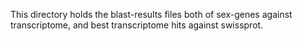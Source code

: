 This directory holds the blast-results files both of sex-genes against transcriptome, and best transcriptome hits against swissprot. 
